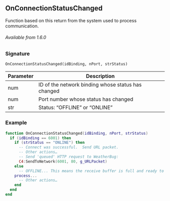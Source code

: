 ## OnConnectionStatusChanged

Function based on this return from the system used to process communication.

###### Available from 1.6.0


### Signature

`OnConnectionStatusChanged(idBinding, nPort, strStatus) `


| Parameter | Description |
| --- | --- |
| num | ID of the network binding whose status has changed |
| num | Port number whose status has changed |
| str | Status: “OFFLINE” or “ONLINE” |


### Example

```lua
function OnConnectionStatusChanged(idBinding, nPort, strStatus)
  if (idBinding == 6001) then
    if (strStatus == "ONLINE") then
      -- Connect was successful.  Send URL packet.
      -- Other actions…
      -- Send 'queued' HTTP request to WeatherBug:
      C4:SendToNetwork(6001, 80, g_URLPacket)
    else
      -- OFFLINE... This means the receive buffer is full and ready to 	
	process...
      -- Other actions…
    end
  end
end
```


